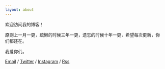 ```yaml
---
layout: about
---
```


欢迎访问我的博客！

原则上一月一更，疏懒的时候三年一更，遗忘的时候十年一更，希望每次更新，你们都还在。

我爱你们。

[Email](mailto:zeroneven@gmail.com) / [Twitter](https://twitter.com/zeove) / [Instagram](https://www.instagram.com/zeove/) / [Rss](https://zeove.com/feed)
